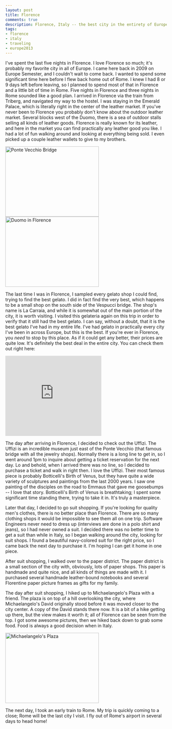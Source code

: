 ```yaml
---
layout: post
title: Florence
comments: true
description: Florence, Italy -- the best city in the entirety of Europe. At least, in my opinion.
tags:
- florence
- italy
- traveling
- europe2013
---
```

I've spent the last five nights in Florence. I love Florence so much; it's probably my favorite city in all of Europe. I came here back in 2009 on Europe Semester, and I couldn't wait to come back. I wanted to spend some significant time here before I flew back home out of Rome. I knew I had 8 or 9 days left before leaving, so I planned to spend most of that in Florence and a little bit of time in Rome. Five nights in Florence and three nights in Rome sounded like a good plan. I arrived in Florence via the train from Triberg, and navigated my way to the hostel. I was staying in the Emerald Palace, which is literally right in the center of the leather market. If you've never been to Florence you probably don't know about the outdoor leather market. Several blocks west of the Duomo, there is a sea of outdoor stalls selling all kinds of leather goods. Florence is really known for its leather, and here in the market you can find practically any leather good you like. I had a lot of fun walking around and looking at everything being sold. I even picked up a couple leather wallets to give to my brothers.

<a href="{% asset_path full/ponte_vecchio.jpg %}"><img alt="Ponte Vecchio Bridge" src="{% asset_path thumb/ponte_vecchio.jpg %}" height="219" width="292" /></a>
<a href="{% asset_path full/florence_duomo.jpg %}"><img alt="Duomo in Florence" src="{% asset_path thumb/florence_duomo.jpg %}" height="219" width="292" /></a>

The last time I was in Florence, I sampled every gelato shop I could find, trying to find the best gelato. I did in fact find the very best, which happens to be a small shop on the south side of the Vespucci bridge. The shop's name is La Carraia, and while it is somewhat out of the main portion of the city, it is worth visiting. I visited this gelateria again on this trip in order to verify that it still had the best gelato. I can say, without a doubt, that it is the best gelato I've had in my entire life. I've had gelato in practically every city I've been in across Europe, but this is the best. If you're ever in Florence, you _need_ to stop by this place. As if it could get any better, their prices are quite low. It's definitely the best deal in the entire city. You can check them out right here:

<iframe width="300" height="250" frameborder="0" scrolling="no" marginheight="0" marginwidth="0" src="https://maps.google.com/maps?f=q&amp;source=s_q&amp;hl=en&amp;geocode=&amp;q=Gelateria+la+Carraia,+Piazza+Nazario+Sauro,+Florence,+Italy&amp;aq=0&amp;oq=la+carraia+gelato&amp;ie=UTF8&amp;hq=Gelateria+la+Carraia,&amp;hnear=Piazza+Nazario+Sauro,+Firenze,+Toscana,+Italy&amp;t=m&amp;ll=43.769622,11.246738&amp;spn=0.004649,0.006437&amp;z=16&amp;iwloc=A&amp;output=embed"> </iframe>

The day after arriving in Florence, I decided to check out the Uffizi. The Uffizi is an incredible museum just east of the Ponte Vecchio (that famous bridge with all the jewelry shops). Normally there is a long line to get in, so I went around 1pm to inquire about getting a ticket reservation for the next day. Lo and behold, when I arrived there was no line, so I decided to purchase a ticket and walk in right then. I love the Uffizi. Their most famous piece is probably Botticelli's Birth of Venus, but they have quite a wide variety of sculptures and paintings from the last 2000 years. I saw one painting of the disciples on the road to Emmaus that gave me goosebumps -- I love that story. Botticelli's Birth of Venus is breathtaking; I spent some significant time standing there, trying to take it in. It's truly a masterpiece.

Later that day, I decided to go suit shopping. If you're looking for quality men's clothes, there is no better place than Florence. There are so many clothing shops it would be impossible to see them all on one trip. Software Engineers never need to dress up (interviews are done in a polo shirt and jeans), so I had never owned a suit. I decided there was no better time to get a suit than while in Italy, so I began walking around the city, looking for suit shops. I found a beautiful navy-colored suit for the right price, so I came back the next day to purchase it. I'm hoping I can get it home in one piece.

After suit shopping, I walked over to the paper district. The paper district is a small section of the city with, obviously, lots of paper shops. This paper is handmade and quite nice, and all kinds of things are made with it. I purchased several handmade leather-bound notebooks and several Florentine paper picture frames as gifts for my family. 

The day after suit shopping, I hiked up to Michaelangelo's Plaza with a friend. The plaza is on top of a hill overlooking the city, where Michaelangelo's David originally stood before it was moved closer to the city center. A copy of the David stands there now. It is a bit of a hike getting up there, but the view makes it worth it; all of Florence can be seen from the top. I got some awesome pictures, then we hiked back down to grab some food. Food is always a good decision when in Italy.

<a href="{% asset_path full/michaelangelos_plaza.jpg %}"><img alt="Michaelangelo's Plaza" src="{% asset_path thumb/michaelangelos_plaza.jpg %}" height="219" width="292" /></a>

The next day, I took an early train to Rome. My trip is quickly coming to a close; Rome will be the last city I visit. I fly out of Rome's airport in several days to head home!

